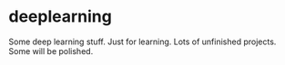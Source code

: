 # deeplearning
Some deep learning stuff. Just for learning. Lots of unfinished projects. Some will be polished.
